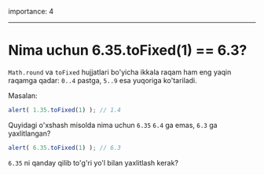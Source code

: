 importance: 4

---

# Nima uchun 6.35.toFixed(1) == 6.3?

`Math.round` va `toFixed` hujjatlari bo'yicha ikkala raqam ham eng yaqin raqamga qadar: `0..4` pastga, `5..9` esa yuqoriga ko'tariladi.

Masalan:

```js run
alert( 1.35.toFixed(1) ); // 1.4
```

Quyidagi o'xshash misolda nima uchun `6.35` `6.4` ga emas, `6.3` ga yaxlitlangan?

```js run
alert( 6.35.toFixed(1) ); // 6.3
```

`6.35` ni qanday qilib to'g'ri yo'l bilan yaxlitlash kerak?

